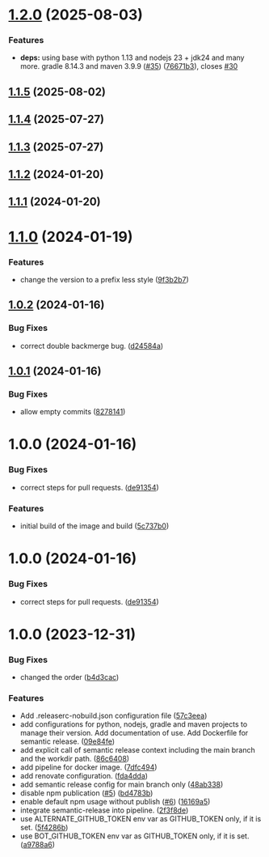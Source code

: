 # [1.2.0](https://github.com/macstab/semantic-release-maven-gradle-nodejs-python-git-jq/compare/1.1.5...1.2.0) (2025-08-03)


### Features

* **deps:** using base with python 1.13 and nodejs 23 +  jdk24 and many more. gradle 8.14.3 and maven 3.9.9 ([#35](https://github.com/macstab/semantic-release-maven-gradle-nodejs-python-git-jq/issues/35)) ([76671b3](https://github.com/macstab/semantic-release-maven-gradle-nodejs-python-git-jq/commit/76671b361760d15787a4458a441da1d56d0d5303)), closes [#30](https://github.com/macstab/semantic-release-maven-gradle-nodejs-python-git-jq/issues/30)

## [1.1.5](https://github.com/macstab/semantic-release-maven-gradle-nodejs-python-git-jq/compare/1.1.4...1.1.5) (2025-08-02)

## [1.1.4](https://github.com/macstab/semantic-release-maven-gradle-nodejs-python-git-jq/compare/1.1.3...1.1.4) (2025-07-27)

## [1.1.3](https://github.com/macstab/semantic-release-maven-gradle-nodejs-python-git-jq/compare/1.1.2...1.1.3) (2025-07-27)

## [1.1.2](https://github.com/macstab/semantic-release-maven-gradle-nodejs-python-git-jq/compare/1.1.1...1.1.2) (2024-01-20)

## [1.1.1](https://github.com/macstab/semantic-release-maven-gradle-nodejs-python-git-jq/compare/v1.1.0...1.1.1) (2024-01-20)

# [1.1.0](https://github.com/macstab/semantic-release-maven-gradle-nodejs-python-git-jq/compare/v1.0.2...v1.1.0) (2024-01-19)


### Features

* change the version to a prefix less style ([9f3b2b7](https://github.com/macstab/semantic-release-maven-gradle-nodejs-python-git-jq/commit/9f3b2b72435f926dd6584fd7c70916460d08cf66))

## [1.0.2](https://github.com/macstab/semantic-release-maven-gradle-nodejs-python-git-jq/compare/v1.0.1...v1.0.2) (2024-01-16)


### Bug Fixes

* correct double backmerge bug. ([d24584a](https://github.com/macstab/semantic-release-maven-gradle-nodejs-python-git-jq/commit/d24584a2418b55023ba1b725451ea3aa76c3f402))

## [1.0.1](https://github.com/macstab/semantic-release-maven-gradle-nodejs-python-git-jq/compare/v1.0.0...v1.0.1) (2024-01-16)


### Bug Fixes

* allow empty commits ([8278141](https://github.com/macstab/semantic-release-maven-gradle-nodejs-python-git-jq/commit/82781419f3d31855f3b46351b619f03d9579a151))

# 1.0.0 (2024-01-16)


### Bug Fixes

* correct steps for pull requests. ([de91354](https://github.com/macstab/semantic-release-maven-gradle-nodejs-python-git-jq/commit/de91354e7e058bf6ab36d5b5e93263a520ead59d))


### Features

* initial build of the image and build ([5c737b0](https://github.com/macstab/semantic-release-maven-gradle-nodejs-python-git-jq/commit/5c737b0708cf4f003941b620e879842f38e1666d))

# 1.0.0 (2024-01-16)


### Bug Fixes

* correct steps for pull requests. ([de91354](https://github.com/macstab/semantic-release-maven-gradle-nodejs-python-git-jq/commit/de91354e7e058bf6ab36d5b5e93263a520ead59d))

# 1.0.0 (2023-12-31)


### Bug Fixes

* changed the order ([b4d3cac](https://github.com/macstab/semantic-release-maven-gradle-nodejs-python-git-jq/commit/b4d3cac8358ff18541acebe25d457209d93f6101))


### Features

* Add .releaserc-nobuild.json configuration file ([57c3eea](https://github.com/macstab/semantic-release-maven-gradle-nodejs-python-git-jq/commit/57c3eea38195d660e66f2ba4461710c88a5f2fa8))
* add configurations for python, nodejs, gradle and maven projects to manage their version. Add documentation of use. Add Dockerfile for semantic release. ([09e84fe](https://github.com/macstab/semantic-release-maven-gradle-nodejs-python-git-jq/commit/09e84fef0899657334601312554ed4ed4503bb18))
* add explicit call of semantic release context including the main branch and the workdir path. ([86c6408](https://github.com/macstab/semantic-release-maven-gradle-nodejs-python-git-jq/commit/86c6408d24cc1589fcaee7a22c10dd66f646857d))
* add pipeline for docker image. ([7dfc494](https://github.com/macstab/semantic-release-maven-gradle-nodejs-python-git-jq/commit/7dfc494ebe55ec1872ff7359e0ca11110a3d5cca))
* add renovate configuration. ([fda4dda](https://github.com/macstab/semantic-release-maven-gradle-nodejs-python-git-jq/commit/fda4dda274d7b9cbe02426f628ac403d8d14c0b4))
* add semantic release config for main branch only ([48ab338](https://github.com/macstab/semantic-release-maven-gradle-nodejs-python-git-jq/commit/48ab3380c2514baf02745ffdec612343386fe57f))
* disable npm publication ([#5](https://github.com/macstab/semantic-release-maven-gradle-nodejs-python-git-jq/issues/5)) ([bd4783b](https://github.com/macstab/semantic-release-maven-gradle-nodejs-python-git-jq/commit/bd4783b493856645bac5f3c932603ae8504d9ed4))
* enable default npm usage without publish ([#6](https://github.com/macstab/semantic-release-maven-gradle-nodejs-python-git-jq/issues/6)) ([16169a5](https://github.com/macstab/semantic-release-maven-gradle-nodejs-python-git-jq/commit/16169a50e906cdc1c147a3022167a8d7599f5e15))
* integrate semantic-release into pipeline. ([2f3f8de](https://github.com/macstab/semantic-release-maven-gradle-nodejs-python-git-jq/commit/2f3f8de2f57dc40ba0eb5c9c84f84c1c39b1ad66))
* use ALTERNATE_GITHUB_TOKEN env var as GITHUB_TOKEN only, if it is set. ([5f4286b](https://github.com/macstab/semantic-release-maven-gradle-nodejs-python-git-jq/commit/5f4286b1c2d4cd017318d5a85c0bf95c3b2a899e))
* use BOT_GITHUB_TOKEN env var as GITHUB_TOKEN only, if it is set. ([a9788a6](https://github.com/macstab/semantic-release-maven-gradle-nodejs-python-git-jq/commit/a9788a6130e6083338aa7603e96b027252ae5a21))
